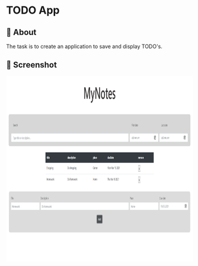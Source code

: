 # TODO App

## 🧐 About

The task is to create an application to save and display TODO's.

## 📸 Screenshot

<img src="https://github.com/JuliaSzymanska/Applications_in_interpreted_languages/blob/main/EX_2/.github/Screenshot.png" alt="Ex_2 screenshot" height="500"/>